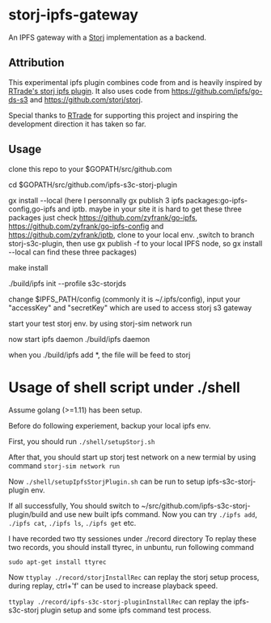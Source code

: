 # storj-ipfs-gateway
An IPFS gateway with a [Storj](http://storj.io) implementation as a backend. 

## Attribution 
This experimental ipfs plugin combines code from and is heavily inspired by [RTrade's storj ipfs plugin](https://github.com/RTradeLtd/storj-ipfs-ds-plugin). It also uses code from https://github.com/ipfs/go-ds-s3 and https://github.com/storj/storj. 

Special thanks to [RTrade](https://www.rtradetechnologies.com/) for supporting this project and inspiring the development direction it has taken so far.

## Usage 

clone this repo to your $GOPATH/src/github.com 

cd $GOPATH/src/github.com/ipfs-s3c-storj-plugin 

gx install --local 
(here I personnally gx publish 3 ipfs packages:go-ipfs-config,go-ipfs and iptb.  maybe in your site it is hard to get these three packages
just check https://github.com/zyfrank/go-ipfs, https://github.com/zyfrank/go-ipfs-config and https://github.com/zyfrank/iptb, clone to your local env. ,switch to branch storj-s3c-plugin, then use gx publish -f to your local IPFS node, so gx install --local can find these three packages)

make install

./build/ipfs init --profile s3c-storjds

change $IPFS_PATH/config (commonly it is ~/.ipfs/config),  input your "accessKey" and "secretKey" which are used to access storj s3 gateway

start your test storj env. by using storj-sim network run

now start ipfs daemon  ./build/ipfs daemon

when you ./build/ipfs add *, the file will be feed to storj




# Usage of shell script under ./shell

Assume golang (>=1.11) has been setup.

Before do following experiement, backup your local ipfs env.

First, you should run ```./shell/setupStorj.sh```

After that, you should start up storj test network on a new termial by using command  ```storj-sim network run```

Now ```./shell/setupIpfsStorjPlugin.sh``` can be run to setup ipfs-s3c-storj-plugin env.

If all successfully, You should switch to ~/src/github.com/ipfs-s3c-storj-plugin/build and use new built ipfs command. Now you can try ```./ipfs add```, ```./ipfs cat```, ```./ipfs ls```, ```./ipfs get``` etc.  


I have recorded two tty sessiones under ./record directory
To replay these two records, you should install ttyrec, in unbuntu, run following command

```sudo apt-get install ttyrec```

Now
```ttyplay ./record/storjInstallRec``` can replay the storj setup process, during replay, ctrl+'f' can be used to increase playback speed. 

```ttyplay ./record/ipfs-s3c-storj-pluginInstallRec``` can replay the ipfs-s3c-storj plugin setup and some ipfs command test process.
